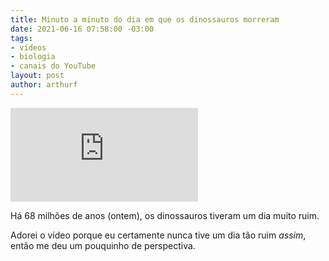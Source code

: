 ```yaml
---
title: Minuto a minuto do dia em que os dinossauros morreram
date: 2021-06-16 07:58:00 -03:00
tags:
- vídeos
- biologia
- canais do YouTube
layout: post
author: arthurf
---
```


<iframe class="full-width" src="https://www.youtube-nocookie.com/embed/dFCbJmgeHmA" title="Reprodutor de vídeos do YouTube" frameborder="0" allow="accelerometer; autoplay; clipboard-write; encrypted-media; gyroscope; picture-in-picture" allowfullscreen></iframe>

Há 68 milhões de anos (ontem), os dinossauros tiveram um dia muito ruim.

Adorei o vídeo porque eu certamente nunca tive um dia tão ruim *assim*, então me deu um pouquinho de perspectiva.
